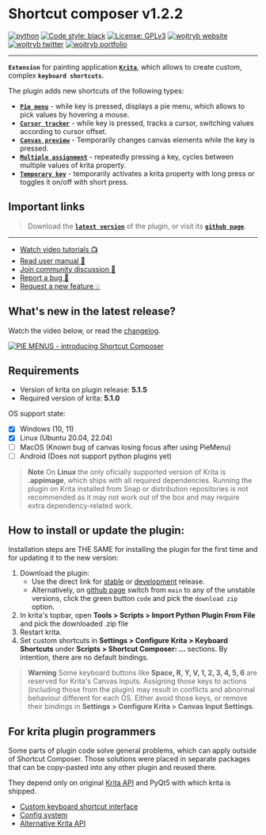 # Shortcut composer **v1.2.2**

[![python](https://img.shields.io/badge/Python-3.8-3776AB.svg?style=flat&logo=python&logoColor=white)](https://www.python.org)
[![Code style: black](https://img.shields.io/badge/code%20style-autopep8-333333.svg)](https://pypi.org/project/autopep8/)
[![License: GPLv3](https://img.shields.io/badge/License-GPLv3-blue.svg)](https://www.gnu.org/licenses/gpl-3.0)
[![wojtryb website](https://img.shields.io/badge/YouTube-wojtryb-ee0000.svg?style=flat&logo=youtube)](https://youtube.com/wojtryb)
[![wojtryb twitter](https://img.shields.io/badge/Twitter-wojtryb-00aced.svg?style=flat&logo=twitter)](https://twitter.com/wojtryb)
[![wojtryb portfolio](https://img.shields.io/badge/Art_Portfolio-wojtryb-000000.svg?style=flat&logo=)](https://cara.app/wojtryb)

---

**`Extension`** for painting application [**`Krita`**](https://krita.org/), which allows to create custom, complex **`keyboard shortcuts`**.

The plugin adds new shortcuts of the following types:
- [**`Pie menu`**](https://github.com/wojtryb/Shortcut-Composer/wiki/Plugin-actions#pie-menus) - while key is pressed, displays a pie menu, which allows to pick values by hovering a mouse.
- [**`Cursor tracker`**](https://github.com/wojtryb/Shortcut-Composer/wiki/Plugin-actions#cursor-trackers) - while key is pressed, tracks a cursor, switching values according to cursor offset.
- [**`Canvas preview`**](https://github.com/wojtryb/Shortcut-Composer/wiki/Plugin-actions#canvas-previews) - Temporarily changes canvas elements while the key is pressed.
- [**`Multiple assignment`**](https://github.com/wojtryb/Shortcut-Composer/wiki/Plugin-actions#multiple-assignments) - repeatedly pressing a key, cycles between multiple values of krita property.
- [**`Temporary key`**](https://github.com/wojtryb/Shortcut-Composer/wiki/Plugin-actions#temporary-keys) - temporarily activates a krita property with long press or toggles it on/off with short press.

## Important links
> Download the [**`latest version`**](https://github.com/wojtryb/Shortcut-Composer/archive/refs/heads/main.zip) of the plugin, or visit its [**`github page`**](https://github.com/wojtryb/Shortcut-Composer/archive/refs/heads/main.zip).

---

- [Watch video tutorials 📺](https://www.youtube.com/playlist?list=PLeiJahtD9hCrtKRRYjdi-JqRtqyvH3xCG)
- [Read user manual 📄](https://github.com/wojtryb/Shortcut-Composer/wiki)
- [Join community discussion 👥](https://krita-artists.org/t/shortcut-composer-v1-2-2-plugin-for-pie-menus-multiple-key-assignment-mouse-trackers-and-more/55314)
- [Report a bug 🦗](https://github.com/wojtryb/Shortcut-Composer/issues)
- [Request a new feature 💡](https://github.com/wojtryb/Shortcut-Composer/discussions)

## What's new in the latest release?

Watch the video below, or read the [changelog](https://github.com/wojtryb/Shortcut-Composer/releases).

[![PIE MENUS - introducing Shortcut Composer](https://github-production-user-asset-6210df.s3.amazonaws.com/51094047/238015603-3143fc2d-0fa7-4da1-868d-2ec054ccaeb3.png)](https://www.youtube.com/watch?v=Tkf2-U0OyG4 "PIE MENUS - introducing Shortcut Composer")

## Requirements
- Version of krita on plugin release: **5.1.5**
- Required version of krita: **5.1.0**

OS support state:
- [x] Windows (10, 11)
- [x] Linux (Ubuntu 20.04, 22.04)
- [ ] MacOS (Known bug of canvas losing focus after using PieMenu)
- [ ] Android (Does not support python plugins yet)

> **Note**
> On **Linux** the only oficially supported version of Krita is **.appimage**, which ships with all required dependencies. Running the plugin on Krita installed from Snap or distribution repositories is not recommended as it may not work out of the box and may require extra dependency-related work.

## How to install or update the plugin:
Installation steps are THE SAME for installing the plugin for the first time and for updating it to the new version:

1. Download the plugin:
    - Use the direct link for [stable](https://github.com/wojtryb/Shortcut-Composer/archive/refs/heads/main.zip) or [development](https://github.com/wojtryb/Shortcut-Composer/archive/refs/heads/development.zip) release.
    - Alternatively, on [github page](https://github.com/wojtryb/Shortcut-Composer/archive/refs/heads/main.zip) switch from `main` to any of the unstable versions, click the green button `code` and pick the `download zip` option.
2. In krita's topbar, open **Tools > Scripts > Import Python Plugin From File** and pick the downloaded .zip file
3. Restart krita.
4. Set custom shortcuts in **Settings > Configure Krita > Keyboard Shortcuts** under **Scripts > Shortcut Composer: ...** sections. By intention, there are no default bindings.

> **Warning**
> Some keyboard buttons like **Space, R, Y, V, 1, 2, 3, 4, 5, 6** are reserved for Krita's Canvas Inputs. Assigning those keys to actions (including those from the plugin) may result in conflicts and abnormal behaviour different for each OS. Either avoid those keys, or remove their bindings in **Settings > Configure Krita > Canvas Input Settings**.


## For krita plugin programmers
Some parts of plugin code solve general problems, which can apply outside of Shortcut Composer. Those solutions were placed in separate packages that can be copy-pasted into any other plugin and reused there.

They depend only on original [Krita API](https://api.kde.org/krita/html/classKrita.html) and PyQt5 with which krita is shipped.

- [Custom keyboard shortcut interface](./shortcut_composer/input_adapter/)
- [Config system](./shortcut_composer/config_system/)
- [Alternative Krita API](./shortcut_composer/api_krita/)
